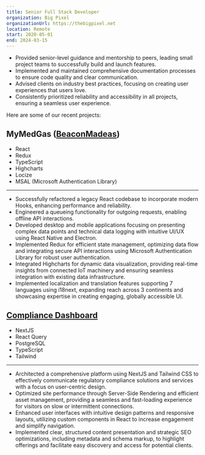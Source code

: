 ```yaml
---
title: Senior Full Stack Developer
organization: Big Pixel
organizationUrl: https://thebigpixel.net
location: Remote
start: 2020-05-01
end: 2024-03-15
---
```


- Provided senior-level guidance and mentorship to peers, leading small project teams to successfully build and launch features.
- Implemented and maintained comprehensive documentation processes to ensure code quality and clear communication.
- Advised clients on industry best practices, focusing on creating user experiences that users love.
- Consistently prioritized reliability and accessibility in all projects, ensuring a seamless user experience.

Here are some of our recent projects:

## MyMedGas ([BeaconMadeas](https://www.beaconmedaes.com))

- React
- Redux
- TypeScript
- Highcharts
- Locize
- MSAL (Microsoft Authentication Library)

---

- Successfully refactored a legacy React codebase to incorporate modern Hooks, enhancing performance and reliability.
- Engineered a queueing functionality for outgoing requests, enabling offline API interactions.
- Developed desktop and mobile applications focusing on presenting complex data points and technical data logging with intuitive UI/UX using React Native and Electron.
- Implemented Redux for efficient state management, optimizing data flow and integrating secure API interactions using Microsoft Authentication Library for robust user authentication.
- Integrated Highcharts for dynamic data visualization, providing real-time insights from connected IoT machinery and ensuring seamless integration with existing data infrastructure.
- Implemented localization and translation features supporting 7 languages using i18next, expanding reach across 3 continents and showcasing expertise in creating engaging, globally accessible UI.


## [Compliance Dashboard](https://www.complianceadministrators.com/login)

- NextJS
- React Query
- PostgreSQL
- TypeScript
- Tailwind

---

- Architected a comprehensive platform using NextJS and Tailwind CSS to effectively communicate regulatory compliance solutions and services with a focus on user-centric design.
- Optimized site performance through Server-Side Rendering and efficient asset management, providing a seamless and fast-loading experience for visitors on slow or intermittent connections.
- Enhanced user interfaces with intuitive design patterns and responsive layouts, utilizing custom components in React to increase engagement and simplify navigation.
- Implemented clear, structured content presentation and strategic SEO optimizations, including metadata and schema markup, to highlight offerings and facilitate easy discovery and access for potential clients.
